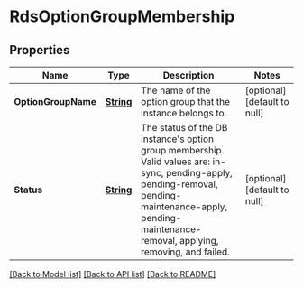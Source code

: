 # RdsOptionGroupMembership
## Properties

Name | Type | Description | Notes
------------ | ------------- | ------------- | -------------
**OptionGroupName** | [**String**](string.md) | The name of the option group that the instance belongs to. | [optional] [default to null]
**Status** | [**String**](string.md) | The status of the DB instance&#39;s option group membership. Valid values are: in-sync, pending-apply, pending-removal, pending-maintenance-apply, pending-maintenance-removal, applying, removing, and failed. | [optional] [default to null]

[[Back to Model list]](../README.md#documentation-for-models) [[Back to API list]](../README.md#documentation-for-api-endpoints) [[Back to README]](../README.md)

